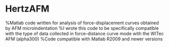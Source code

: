 # HertzAFM
%Matlab code written for analysis of force-displacement curves obtained by AFM microindentation
%I wrote this code to be specifically compatible with the type of data collected in force-distance curve mode with the WITec AFM (alpha300)
%Code compatible with Matlab R2009 and newer versions
